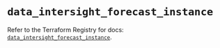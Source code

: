 # `data_intersight_forecast_instance`

Refer to the Terraform Registry for docs: [`data_intersight_forecast_instance`](https://registry.terraform.io/providers/ciscodevnet/intersight/1.0.71/docs/data-sources/forecast_instance).
